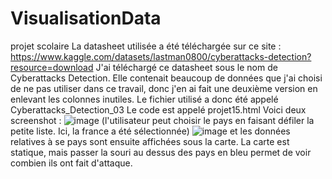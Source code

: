 # VisualisationData
projet scolaire
La datasheet utilisée a été téléchargée sur ce site : https://www.kaggle.com/datasets/lastman0800/cyberattacks-detection?resource=download
J'ai téléchargé ce datasheet sous le nom de Cyberattacks Detection.
Elle contenait beaucoup de données que j'ai choisi de ne pas utiliser dans ce travail, donc j'en ai fait une deuxième version en enlevant les colonnes inutiles. 
Le fichier utilisé a donc été appelé Cyberattacks_Detection_03
Le code est appelé projet15.html
Voici deux screenshot : 
![image](https://github.com/user-attachments/assets/6a758b31-9c67-422f-b87a-b1c2e7a781ee) (l'utilisateur peut choisir le pays en faisant défiler la petite liste. Ici, la france a été sélectionnée)
![image](https://github.com/user-attachments/assets/95136165-0ee0-4d67-9859-86e4d1d1ed08) et les données relatives à se pays sont ensuite affichées sous la carte.
La carte est statique, mais passer la souri au dessus des pays en bleu permet de voir combien ils ont fait d'attaque.

